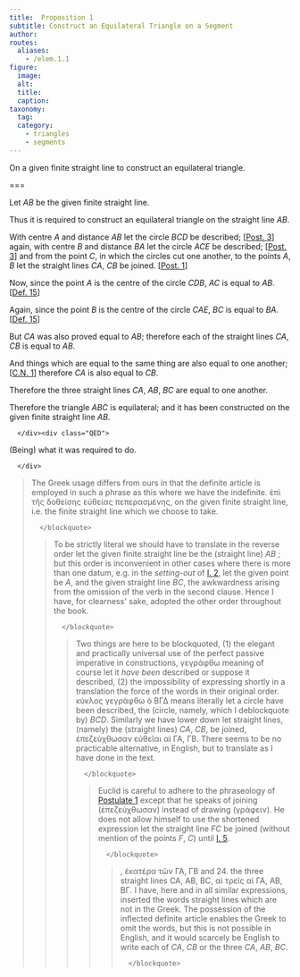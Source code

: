 ```yaml
---
title:  Proposition 1
subtitle: Construct an Equilateral Triangle on a Segment
author:
routes:
  aliases:
    - /elem.1.1
figure:
  image:
  alt:
  title:
  caption:
taxonomy:
  tag:
  category:
    - triangles
    - segments
---
```


On a given finite straight line to construct an equilateral triangle.


===

<div class="Proof">

<p>Let <em>AB</em> be the given finite straight line.</p>


<p>Thus it is required to construct<lb n="5"/> an equilateral triangle on the straight line <em>AB</em>. </p>


<p>With centre <em>A</em> and distance <em>AB</em> let the circle <em>BCD</em> be described; [<a href="/elem.1.post.3">Post. 3</a>] <lb n="10"/>again, with centre <em>B</em> and distance <em>BA</em> let the circle <em>ACE</em> be described; [<a href="/elem.1.post.3">Post. 3</a>] and from the point <em>C</em>, in which the circles cut one another, to the points <em>A</em>, <em>B</em> let the straight lines <em>CA</em>, <em>CB</em> be joined. [<a href="/elem.1.post.1">Post. 1</a>] <lb n="15"/></p>


<p>Now, since the point <em>A</em> is the centre of the circle <em>CDB</em>, <span class="center"><em>AC</em> is equal to <em>AB</em>. [<a href="/elem.1.def.15">Def. 15</a>]</span></p>


<p>Again, since the point <em>B</em> is the centre of the circle <em>CAE</em>, <span class="center"><em>BC</em> is equal to <em>BA</em>. [<a href="/elem.1.def.15">Def. 15</a>]</span></p>


<p>But <em>CA</em> was also proved equal to <em>AB</em>; <lb n="20"/>therefore each of the straight lines <em>CA</em>, <em>CB</em> is equal to <em>AB</em>.</p>


<p>And things which are equal to the same thing are also equal to one another; [<a href="/elem.1.c.n.1">C.N. 1</a>] <span class="center">therefore <em>CA</em> is also equal to <em>CB</em>.</span></p>


<p>Therefore the three straight lines <em>CA</em>, <em>AB</em>, <em>BC</em> are <lb n="25"/>equal to one another. <pb n="242"/></p>


<p>Therefore the triangle <em>ABC</em> is equilateral; and it has been constructed on the given finite straight line <em>AB</em>.</p>

      </div><div class="QED">

<p>(Being) what it was required to do.</p>

      </div>
<blockquote n="1. On a given finite straight line." class="crit" place="unspecified" anchored="yes">

<p>The Greek usage differs from ours in that the definite article is employed in such a phrase as this where we have the indefinite. <foreign lang="greek">ἐπὶ τῆς δοθείσης εὐθείας πεπερασμένης</foreign>, <quote>on <em>the</em> given finite straight line,</quote>
 i.e. the finite straight line which we choose to take.</p>

      </blockquote>
<blockquote n="3. Let AB be the given finite straight line." class="crit" place="unspecified" anchored="yes">

<p>To be strictly literal we should have to translate in the reverse order <quote>let the given finite straight line be the (straight line) <em>AB</em></quote>
; but this order is inconvenient in other cases where there is more than one datum, e.g. in the <em>setting-out</em> of <a href="/elem.1.2">I. 2</a>, <quote>let the given point be <em>A</em>, and the given straight line <em>BC</em>,</quote>
 the awkwardness arising from the omission of the verb in the second clause. Hence I have, for clearness' sake, adopted the other order throughout the book.</p>

      </blockquote>
<blockquote n="8. let the circle BCD be described." class="crit" place="unspecified" anchored="yes">

<p>Two things are here to be blockquoted, (1) the elegant and practically universal use of the perfect passive imperative in constructions, <foreign lang="greek">γεγράφθω</foreign> meaning of course <quote>let it <em>have been</em> described</quote>
 or <quote>suppose it described,</quote>
 (2) the impossibility of expressing shortly in a translation the force of the words in their original order. <foreign lang="greek">κύκλος γεγράφθω ὸ ΒΓΔ</foreign> means literally <quote>let a circle have been described, the (circle, namely, which I deblockquote by) <em>BCD</em>.</quote>
 Similarly we have lower down <quote>let straight lines, (namely) the (straight lines) <em>CA</em>, <em>CB</em>, be joined,</quote>
 <foreign lang="greek">ἐπεζεύχθωσαν εὐθεῖαι αί ΓΑ, ΓΒ</foreign>. There seems to be no practicable alternative, in English, but to translate as I have done in the text.</p>

      </blockquote>
<blockquote n="13. from the point C...." class="crit" place="unspecified" anchored="yes">

<p>Euclid is careful to adhere to the phraseology of <a href="/elem.1.post.1">Postulate 1</a> except that he speaks of <quote>joining</quote>
 (<foreign lang="greek">ἐπεζεύχθωσαν</foreign>) instead of <quote>drawing</quote>
 (<foreign lang="greek">γράφειν</foreign>). He does not allow himself to use the shortened expression <quote>let the straight line <em>FC</em> be joined</quote>
 (without mention of the points <em>F</em>, <em>C</em>) until <a href="/elem.1.5">I. 5</a>.</p>

      </blockquote>
<blockquote n="20. each of the straight lines CA, CB" class="crit" place="unspecified" anchored="yes">

<p>, <foreign lang="greek">ἑκατέρα τῶν ΓΑ, ΓΒ</foreign> and <span class="bold">24. the three straight</span> lines CA, AB, BC, <foreign lang="greek">αἱ τρεῖς αἱ ΓΑ, ΑΒ, ΒΓ</foreign>. I have, here and in all similar expressions, inserted the words <quote>straight lines</quote>
 which are not in the Greek. The possession of the inflected definite article enables the Greek to omit the words, but this is not possible in English, and it would scarcely be English to write <quote>each of <em>CA</em>, <em>CB</em></quote>
 or <quote>the three <em>CA</em>, <em>AB</em>, <em>BC</em>.</quote>
</p>

      </blockquote>
